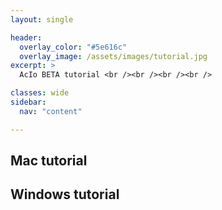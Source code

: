 ```yaml
---
layout: single

header:
  overlay_color: "#5e616c"
  overlay_image: /assets/images/tutorial.jpg
excerpt: >
  AcIo BETA tutorial <br /><br /><br /><br />

classes: wide 
sidebar:
  nav: "content" 

---
```


## Mac tutorial
## Windows tutorial
